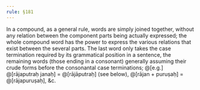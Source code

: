 ```yaml
---
rule: §181
---
```


In a compound, as a general rule, words are simply joined together, without any relation between the component parts being actually expressed; the whole compound word has the power to express the various relations that exist between the several parts. The last word only takes the case termination required by its grammatical position in a sentence, the remaining words (those ending in a consonant) generally assuming their crude forms before the consonantal case terminations; @[e.g.] @[rājaputraḥ janaḥ] = @[rājāputraḥ] (see below), @[rājan + puruṣaḥ] = @[rājapuruṣaḥ], &c.
